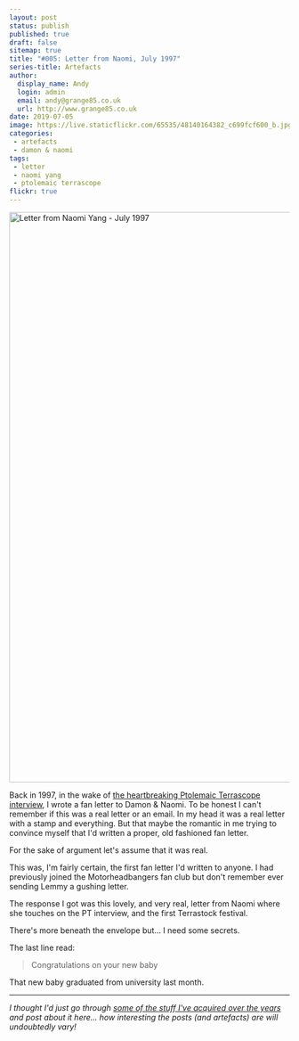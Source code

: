 ```yaml
---
layout: post
status: publish
published: true
draft: false
sitemap: true
title: "#005: Letter from Naomi, July 1997"
series-title: Artefacts
author:
  display_name: Andy
  login: admin
  email: andy@grange85.co.uk
  url: http://www.grange85.co.uk
date: 2019-07-05
image: https://live.staticflickr.com/65535/48140164382_c699fcf600_b.jpg
categories:
 - artefacts
 - damon & naomi
tags:
 - letter
 - naomi yang
 - ptolemaic terrascope
flickr: true
---
```

<a data-flickr-embed="true"  href="https://www.flickr.com/photos/grange85/48140164382/in/dateposted/" title="Letter from Naomi Yang - July 1997"><img src="https://live.staticflickr.com/65535/48140164382_c699fcf600_b.jpg" width="861" height="1024" alt="Letter from Naomi Yang - July 1997"></a>

Back in 1997, in the wake of [the heartbreaking Ptolemaic Terrascope interview](http://www.terrascope.co.uk/MyBackPages/Damon_and_Naomi.htm), I wrote a fan letter to Damon & Naomi. To be honest I can't remember if this was a real letter or an email. In my head it was a real letter with a stamp and everything. But that maybe the romantic in me trying to convince myself that I'd written a proper, old fashioned fan letter.

For the sake of argument let's assume that it was real.

This was, I'm fairly certain, the first fan letter I'd written to anyone. I had previously joined the Motorheadbangers fan club but don't remember ever sending Lemmy a gushing letter.

The response I got was this lovely, and very real, letter from Naomi where she touches on the PT interview, and the first Terrastock festival.

There's more beneath the envelope but... I need some secrets. 

The last line read:

> Congratulations on your new baby

That new baby graduated from university last month.

---

_I thought I'd just go through [some of the stuff I've acquired over the years](/category/artefacts/) and post about it here... how interesting the posts (and artefacts) are will undoubtedly vary!_
